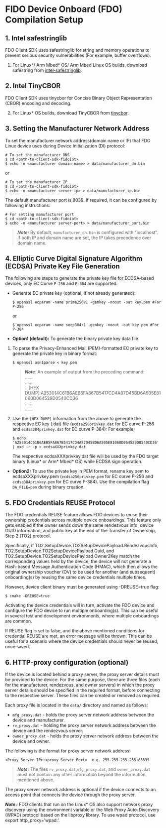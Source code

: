 # FIDO Device Onboard (FDO) Compilation Setup
<a name="safestring"></a>
## 1. Intel safestringlib
FDO Client SDK uses safestringlib for string and memory operations to prevent serious security vulnerabilities (For example, buffer overflows).

1. For Linux*/ Arm Mbed* OS/ Arm Mbed Linux OS builds, download safestring from <a href="https://github.com/intel/safestringlib">intel-safestringlib</a>.

<a name="tinycbor"></a>
## 2. Intel TinyCBOR
FDO Client SDK uses tinycbor for Concise Binary Object Representation (CBOR) encoding and decoding.

2. For Linux* OS builds, download TinyCBOR from <a href="https://github.com/intel/tinycbor">tinycbor</a>.

<a name="manuf_addr"></a>
## 3. Setting the Manufacturer Network Address
To set the manufacturer network address(domain name or IP) that FDO Linux device uses during Device Initialization (DI) protocol:

```shell
# To set the manufacturer DNS
$ cd <path-to-client-sdk-fidoiot>
$ echo -n <manufacturer domain-name> > data/manufacturer_dn.bin
```
or

```shell
# To set the manufacturer IP
$ cd <path-to-client-sdk-fidoiot>
$ echo -n <manufacturer server-ip> > data/manufacturer_ip.bin
```

The default manufacturer port is 8039. If required, it can be configured by following instructions:

```shell
# For setting manufacturer port
$ cd <path-to-client-sdk-fidoiot>
$ echo -n <manufacturer server-port> > data/manufacturer_port.bin
```

> ***Note:*** By default, `manufacturer_dn.bin` is configured with "localhost". If both IP and domain name are set, the IP takes precedence over domain name.

<a name="ecdsa_priv"></a>
## 4. Elliptic Curve Digital Signature Algorithm (ECDSA) Private Key File Generation
The following are steps to generate the private key file for ECDSA-based devices, only EC Curve `P-256` and `P-384` are supported.

*  Generate EC private key (optional, if not already generated):
   ```shell
   $ openssl ecparam -name prime256v1 -genkey -noout -out key.pem #For P-256
   ```
   or
   ```shell
   $ openssl ecparam -name secp384r1 -genkey -noout -out key.pem #For P-384
   ```

*   **Option1 (default):** To generate the binary private key data file

1. To parse the Privacy-Enhanced Mail (PEM)-formatted EC private key to generate the private key in binary format:
   ```shell
   $ openssl asn1parse < key.pem
   ```
   > ***Note***: An example of output from the preceding command: <br>
     ...... <br>
     ...... <br>
     .. [HEX DUMP]:A253014C61B6AEB5FA867B5417CD4A87D45BD6A505E81060D064529D0540CD36<br>
     ...... <br>
     ...... <br>

2. Use the `[HEX DUMP]` information from the above to generate the respective EC key (.dat) file (`ecdsa256privkey.dat` for EC curve P-256 and `ecdsa384privkey.dat` for EC curve P-384):
	For example,
   ```shell
   $ echo 'A253014C61B6AEB5FA867B5417CD4A87D45BD6A505E81060D064529D0540CD36' | xxd -r -p > ecdsaXXXprivkey.dat
   ```

   The respective ecdsaXXXprivkey.dat file will be used by the FDO target binary (Linux* or Arm* Mbed* OS) while ECDSA sign operation.
   

* **Option2:** To use the private key in PEM format, rename key.pem to ecdsaXXXprivkey.pem (`ecdsa256privkey.pem` for EC curve P-256 and `ecdsa384privkey.pem` for EC curve P-384). Use the compilation flag `DA_FILE=pem` during binary creation.

<a name="http_proxy"></a>

## 5.  FDO Credentials REUSE Protocol

The FDO credentials REUSE feature allows FDO devices to reuse their ownership credentials across multiple device onboardings. This feature only gets enabled if the owner sends down the same rendezvous info, device GUID information, and public key at the end of the Transfer of Ownership, Step 2 (TO2) protocol.

Specifically, if TO2.SetupDevice.TO2SetupDevicePayload.RendezvousInfo, TO2.SetupDevice.TO2SetupDevicePayload.Guid, and TO2.SetupDevice.TO2SetupDevicePayload.Owner2Key match the corresponding values held by the device, the device will not generate a Hash-based Message Authentication Code (HMAC), which then allows the original ownership voucher (OV) to be used for another (and subsequent) onboarding(s) by reusing the same device credentials multiple times.

However, device client binary must be generated using -DREUSE=true flag:

```shell
$ cmake -DREUSE=true
```
Activating the device credentials will in turn, activate the FDO device and configure the FDO device to run multiple onboarding(s). This can be useful in several test and development environments, where multiple onboardings are common.

If REUSE flag is set to false, and the above mentioned conditions for credential REUSE are met, an error message will be thrown. This can be useful for a scenario where the device credentials should never be reused, once saved.

## 6. HTTP-proxy configuration (optional)
If the device is located behind a proxy server, the proxy server details must be provided to the device. For the same purpose, there are three files (each for the manufacturer, rendezvous, and owner servers) in which the proxy server details should be specified in the required format, before connecting to the respective server. These files can be created or removed as required.

Each proxy file is located in the `data/` directory and named as follows:

* `mfg_proxy.dat` - holds the proxy server network address between the device and manufacturer.
* `rv_proxy.dat` - holding the proxy server network address between the device and the rendezvous server.
* `owner_proxy.dat` - holds the proxy server network address between the device and owner.

The following is the format for proxy server network address:

    <Proxy Server IP>:<proxy Server Port>  e.g. 255.255.255.255:65535

> ***Note:*** The files `rv_proxy.dat`,`mfg_proxy.dat`, and `owner_proxy.dat` must not contain any other information beyond the information mentioned above.

The proxy server network address is optional if the device connects to an access point that connects the device through the proxy server.

***Note :***  FDO clients that run on the Linux* OS also support network proxy discovery using the environment variable or the Web Proxy Auto-Discovery (WPAD) protocol based on the libproxy library. To use wpad protocol, use export http_proxy=’wpad:’.
